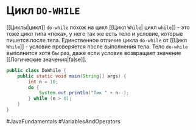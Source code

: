 # Цикл `DO-WHILE`
[[Циклы|цикл]] `do-while` похож на цикл [[Цикл `While`| цикл `while`]] - это тоже цикл типа «пока», у него так же есть тело и условие, которые пишется после тела. Единственное отличие цикла `do-while` от [[Цикл `While`]] - условие проверяется после выполнения тела. Тело `do-while` выполнится хотя бы раз, даже если условие возвращает значение [[Логические значения|false]].

```java
public class DoWhile {
    public static void main(String[] args) {
        int n = 10;
        do {
            System.out.println("Тик " + n--);
        } while (n > 0);
    }
}
```

#JavaFundamentals 
#VariablesAndOperators